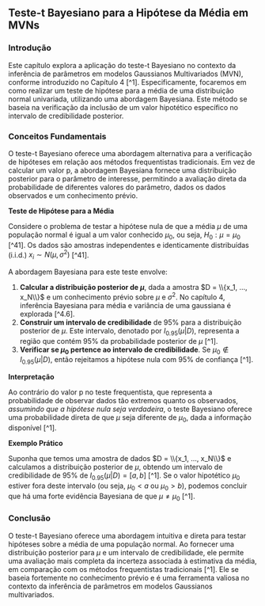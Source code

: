 ## Teste-t Bayesiano para a Hipótese da Média em MVNs

### Introdução
Este capítulo explora a aplicação do teste-t Bayesiano no contexto da inferência de parâmetros em modelos Gaussianos Multivariados (MVN), conforme introduzido no Capítulo 4 [^1]. Especificamente, focaremos em como realizar um teste de hipótese para a média de uma distribuição normal univariada, utilizando uma abordagem Bayesiana. Este método se baseia na verificação da inclusão de um valor hipotético específico no intervalo de credibilidade posterior.

### Conceitos Fundamentais

O teste-t Bayesiano oferece uma abordagem alternativa para a verificação de hipóteses em relação aos métodos frequentistas tradicionais. Em vez de calcular um valor p, a abordagem Bayesiana fornece uma distribuição posterior para o parâmetro de interesse, permitindo a avaliação direta da probabilidade de diferentes valores do parâmetro, dados os dados observados e um conhecimento prévio.

**Teste de Hipótese para a Média**

Considere o problema de testar a hipótese nula de que a média $\mu$ de uma população normal é igual a um valor conhecido $\mu_0$, ou seja, $H_0: \mu = \mu_0$ [^41]. Os dados são amostras independentes e identicamente distribuídas (i.i.d.) $x_i \sim N(\mu, \sigma^2)$ [^41].

A abordagem Bayesiana para este teste envolve:

1.  **Calcular a distribuição posterior de $\mu$**, dada a amostra $D = \\{x_1, ..., x_N\\}$ e um conhecimento prévio sobre $\mu$ e $\sigma^2$. No capítulo 4, inferência Bayesiana para média e variância de uma gaussiana é explorada [^4.6].
2.  **Construir um intervalo de credibilidade** de 95% para a distribuição posterior de $\mu$. Este intervalo, denotado por $I_{0.95}(\mu|D)$, representa a região que contém 95% da probabilidade posterior de $\mu$ [^1].
3.  **Verificar se $\mu_0$ pertence ao intervalo de credibilidade**. Se $\mu_0 \notin I_{0.95}(\mu|D)$, então rejeitamos a hipótese nula com 95% de confiança [^1].

**Interpretação**

Ao contrário do valor p no teste frequentista, que representa a probabilidade de observar dados tão extremos quanto os observados, *assumindo que a hipótese nula seja verdadeira*, o teste Bayesiano oferece uma probabilidade direta de que $\mu$ seja diferente de $\mu_0$, dada a informação disponível [^1].

**Exemplo Prático**

Suponha que temos uma amostra de dados $D = \\{x_1, ..., x_N\\}$ e calculamos a distribuição posterior de $\mu$, obtendo um intervalo de credibilidade de 95% de $I_{0.95}(\mu|D) = [a, b]$ [^1]. Se o valor hipotético $\mu_0$ estiver fora deste intervalo (ou seja, $\mu_0 < a$ ou $\mu_0 > b$), podemos concluir que há uma forte evidência Bayesiana de que $\mu \neq \mu_0$ [^1].

### Conclusão

O teste-t Bayesiano oferece uma abordagem intuitiva e direta para testar hipóteses sobre a média de uma população normal. Ao fornecer uma distribuição posterior para $\mu$ e um intervalo de credibilidade, ele permite uma avaliação mais completa da incerteza associada à estimativa da média, em comparação com os métodos frequentistas tradicionais [^1]. Ele se baseia fortemente no conhecimento prévio e é uma ferramenta valiosa no contexto da inferência de parâmetros em modelos Gaussianos multivariados.
<!-- END -->